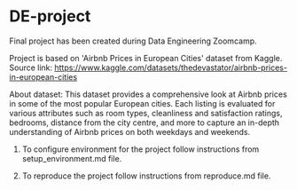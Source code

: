 # DE-project
Final project has been created during Data Engineering Zoomcamp. 

Project is based on 'Airbnb Prices in European Cities' dataset from Kaggle. 
Source link: https://www.kaggle.com/datasets/thedevastator/airbnb-prices-in-european-cities

About dataset:
This dataset provides a comprehensive look at Airbnb prices in some of the most popular European cities. Each listing is evaluated for various attributes such as room types, cleanliness and satisfaction ratings, bedrooms, distance from the city centre, and more to capture an in-depth understanding of Airbnb prices on both weekdays and weekends.

1. To configure environment for the project follow instructions from setup_environment.md file.

2. To reproduce the project follow instructions from reproduce.md file. 
















